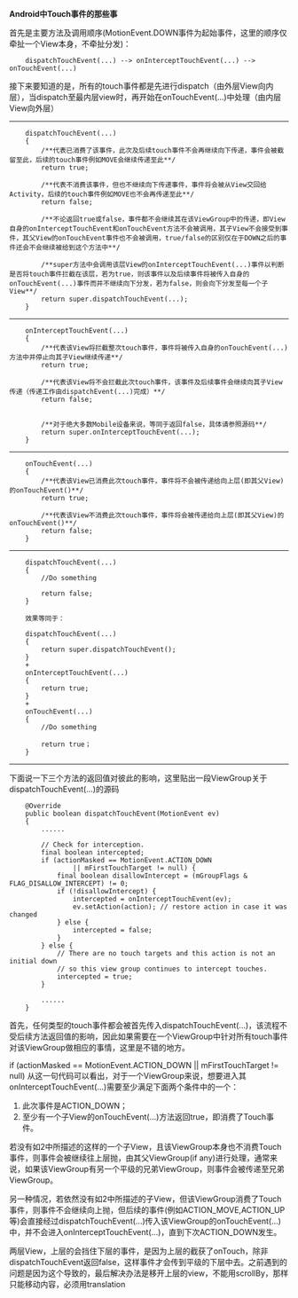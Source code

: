 **Android中Touch事件的那些事**
	
	
首先是主要方法及调用顺序(MotionEvent.DOWN事件为起始事件，这里的顺序仅牵扯一个View本身，不牵扯分发)：
		
		dispatchTouchEvent(...) --> onInterceptTouchEvent(...) --> onTouchEvent(...)
	

接下来要知道的是，所有的touch事件都是先进行dispatch（由外层View向内层），当dispatch至最内层view时，再开始在onTouchEvent(...)中处理（由内层View向外层）

----------

		dispatchTouchEvent(...)
		{	
			/**代表已消费了该事件，此次及后续touch事件不会再继续向下传递，事件会被截留至此，后续的touch事件例如MOVE会继续传递至此**/
			return true;

			/**代表不消费该事件，但也不继续向下传递事件，事件将会被从View交回给Activity，后续的touch事件例如MOVE也不会再传递至此**/
			return false;

			/**不论返回true或false，事件都不会继续其在该ViewGroup中的传递，即View自身的onInterceptTouchEvent和onTouchEvent方法不会被调用，其子View不会接受到事件，其父View的onTouchEvent事件也不会被调用，true/false的区别仅在于DOWN之后的事件还会不会继续被给到这个方法中**/

			/**super方法中会调用该层View的onInterceptTouchEvent(...)事件以判断是否将touch事件拦截在该层，若为true，则该事件以及后续事件将被传入自身的onTouchEvent(...)事件而并不继续向下分发，若为false，则会向下分发至每一个子View**/
			return super.dispatchTouchEvent(...);
		}

----------

		onInterceptTouchEvent(...)
		{
			/**代表该View将拦截整次touch事件，事件将被传入自身的onTouchEvent(...)方法中并停止向其子View继续传递**/
			return true;

			/**代表该View将不会拦截此次touch事件，该事件及后续事件会继续向其子View传递（传递工作由dispatchEvent(...)完成）**/
			return false;


			/**对于绝大多数Mobile设备来说，等同于返回false，具体请参照源码**/
			return super.onInterceptTouchEvent(...);
		}

----------

		onTouchEvent(...)
		{
			/**代表该View已消费此次touch事件，事件将不会被传递给向上层(即其父View)的onTouchEvent()**/
			return true;

			/**代表该View不消费此次touch事件，事件将会被传递给向上层(即其父View)的onTouchEvent()**/
			return false;
		}

----------
		
		dispatchTouchEvent(...)       
		{									
			//Do something				
                                      										
			return false;
		}

		效果等同于：
		
		dispatchTouchEvent(...)
		{
			return super.dispatchTouchEvent();
		}
		+
		onInterceptTouchEvent(...)
		{
			return true;
		}
		+
		onTouchEvent(...)
		{
			//Do something
			
			return true；
		}


----------

下面说一下三个方法的返回值对彼此的影响，这里贴出一段ViewGroup关于dispatchTouchEvent(...)的源码

		@Override
    	public boolean dispatchTouchEvent(MotionEvent ev) 
		{
			......

			// Check for interception.
            final boolean intercepted;
            if (actionMasked == MotionEvent.ACTION_DOWN
                    || mFirstTouchTarget != null) {
                final boolean disallowIntercept = (mGroupFlags & FLAG_DISALLOW_INTERCEPT) != 0;
                if (!disallowIntercept) {
                    intercepted = onInterceptTouchEvent(ev);
                    ev.setAction(action); // restore action in case it was changed
                } else {
                    intercepted = false;
                }
            } else {
                // There are no touch targets and this action is not an initial down
                // so this view group continues to intercept touches.
                intercepted = true;
            }

			......
		}

首先，任何类型的touch事件都会被首先传入dispatchTouchEvent(...)，该流程不受后续方法返回值的影响，因此如果需要在一个ViewGroup中针对所有touch事件对该ViewGroup做相应的事情，这里是不错的地方。

if (actionMasked == MotionEvent.ACTION_DOWN || mFirstTouchTarget != null) 从这一句代码可以看出，对于一个ViewGroup来说，想要进入其onInterceptTouchEvent(...)需要至少满足下面两个条件中的一个：

1. 此次事件是ACTION_DOWN；
2. 至少有一个子View的onTouchEvent(...)方法返回true，即消费了Touch事件。

若没有如2中所描述的这样的一个子View，且该ViewGroup本身也不消费Touch事件，则事件会被继续往上层抛，由其父ViewGroup(if any)进行处理，通常来说，如果该ViewGroup有另一个平级的兄弟ViewGroup，则事件会被传递至兄弟ViewGroup。

另一种情况，若依然没有如2中所描述的子View，但该ViewGroup消费了Touch事件，则事件不会继续向上抛，但后续的事件(例如ACTION_MOVE,ACTION_UP等)会直接经过dispatchTouchEvent(...)传入该ViewGroup的onTouchEvent(...)中，并不会进入onInterceptTouchEvent(...)，直到下次ACTION_DOWN发生。

两层View，上层的会挡住下层的事件，是因为上层的截获了onTouch，除非dispatchTouchEvent返回false，这样事件才会传到平级的下层中去。之前遇到的问题是因为这个导致的，最后解决办法是移开上层的view，不能用scrollBy，那样只能移动内容，必须用translation

